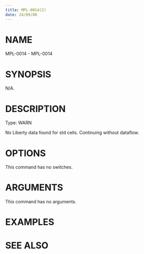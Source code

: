 ```yaml
---
title: MPL-0014(2)
date: 24/09/08
---
```


# NAME

MPL-0014 - MPL-0014

# SYNOPSIS

N/A.

# DESCRIPTION

Type: WARN

No Liberty data found for std cells. Continuing without dataflow.

# OPTIONS

This command has no switches.

# ARGUMENTS

This command has no arguments.

# EXAMPLES

# SEE ALSO
